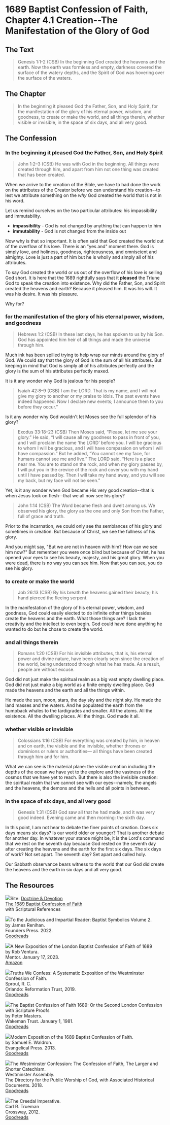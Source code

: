 # 1689 Baptist Confession of Faith, Chapter 4.1 Creation--The Manifestation of the Glory of God

## The Text

>Genesis 1:1-2 (CSB) In the beginning God created the heavens and the earth. Now the earth was formless and empty, darkness covered the surface of the watery depths, and the Spirit of God was hovering over the surface of the waters.

## The Chapter

>In the beginning it pleased God the Father, Son, and Holy Spirit, for the manifestation of the glory of his eternal power, wisdom, and goodness, to create or make the world, and all things therein, whether visible or invisible, in the space of six days, and all very good.

## The Confession

### In the beginning it pleased God the Father, Son, and Holy Spirit

>John 1:2–3 (CSB) He was with God in the beginning. All things were created through him, and apart from him not one thing was created that has been created.

When we arrive to the creation of the Bible, we have to had done the work on the attributes of the Creator before we can understand his creation--to lest we attribute something on the *why* God created the world that is not in his word.

Let us remind ourselves on the two particular attributes: his impassibility and immutability.

- **impassibility** - God is not changed by anything that can happen to him
- **immutability** - God is not changed from the inside out

Now why is that so important. It is often said that God created the world out of the overflow of his love. There is an "yes and" moment there. God is simply love, and holiness, goodness, righteousness, and omniscient and almighty. Love is just a part of him but he is wholly and simply all of his attributes.

To say God created the world or us out of the overflow of his love is selling God short. It is here that the 1689 rightfully says that it **pleased** the Triune God to speak the creation into existence. Why did the Father, Son, and Spirit created the heavens and earth? Because it pleased him. It was his will. It was his desire. It was his pleasure.

Why for?

### for the manifestation of the glory of his eternal power, wisdom, and goodness

>Hebrews 1:2 (CSB) In these last days, he has spoken to us by his Son. God has appointed him heir of all things and made the universe through him.

Much ink has been spilled trying to help wrap our minds around the glory of God. We could say that the glory of God is the sum of all his attributes. But keeping in mind that God is simply all of his attributes perfectly and the glory is the sum of his attributes perfectly maxed.

It is it any wonder why God is jealous for his people?

>Isaiah 42:8–9 (CSB) I am the LORD. That is my name, and I will not give my glory to another or my praise to idols. The past events have indeed happened. Now I declare new events; I announce them to you before they occur.”

Is it any wonder why God wouldn't let Moses see the full splendor of his glory?

>Exodus 33:18–23 (CSB) Then Moses said, “Please, let me see your glory.” He said, “I will cause all my goodness to pass in front of you, and I will proclaim the name ‘the LORD’ before you. I will be gracious to whom I will be gracious, and I will have compassion on whom I will have compassion.” But he added, “You cannot see my face, for humans cannot see me and live.” The LORD said, “Here is a place near me. You are to stand on the rock, and when my glory passes by, I will put you in the crevice of the rock and cover you with my hand until I have passed by. Then I will take my hand away, and you will see my back, but my face will not be seen.”

Yet, is it any wonder when God became His very good creation--that is when Jesus took on flesh--that we all now see his glory?

>John 1:14 (CSB) The Word became flesh and dwelt among us. We observed his glory, the glory as the one and only Son from the Father, full of grace and truth.

Prior to the incarnation, we could only see ths semblances of his glory and sometimes in creation. But because of Christ, we see the fullness of his glory.

And you might say, "But we are not in heaven with him? How can we see him now?" But remember you were once blind but because of Christ, he has opened your eyes to see his beauty, majesty, and his great glory. When you were dead, there is no way you can see him. Now that you can see, you do see his glory.

### to create or make the world

>Job 26:13 (CSB) By his breath the heavens gained their beauty; his hand pierced the fleeing serpent.

In the manifestation of the glory of his eternal power, wisdom, and goodness, God could easily elected to do infinite other things besides create the heavens and the earth. What those things are? I lack the creativity and the intellect to even begin. God could have done anything he wanted to do but he chose to create the world.

### and all things therein

>Romans 1:20 (CSB) For his invisible attributes, that is, his eternal power and divine nature, have been clearly seen since the creation of the world, being understood through what he has made. As a result, people are without excuse.

God did not just make the spiritual realm as a big vast empty dwelling place. God did not just make a big world as a finite empty dwelling place. God made the heavens and the earth and all the things within.

He made the sun, moon, stars, the day sky and the night sky. He made the land masses and the waters. And he populated the earth from the humpback whales to the tardigrades and smaller. All the atoms. All the existence. All the dwelling places. All the things. God made it all.

### whether visible or invisible

>Colossians 1:16 (CSB) For everything was created by him, in heaven and on earth, the visible and the invisible, whether thrones or dominions or rulers or authorities— all things have been created through him and for him.

What we can see is the material plane: the visible creation including the depths of the ocean we have yet to the explore and the vastness of the cosmos that we have yet to reach. But there is also the invisible creation: the spiritual realm that we cannot see with our eyes--namely, the angels and the heavens, the demons and the hells and all points in between.

### in the space of six days, and all very good

>Genesis 1:31 (CSB) God saw all that he had made, and it was very good indeed. Evening came and then morning: the sixth day.

In this point, I am not hear to debate the finer points of creation. Does six days means six days? Is our world older or younger? That is another debate for another day. In whatever your stance might be, it is the Lord's command that we rest on the seventh day because God rested on the seventh day after creating the heavens and the earth for the first six days. The six days of work? Not set apart. The seventh day? Set apart and called holy. 

Our Sabbath observance bears witness to the world that our God did create the heavens and the earth in six days and all very good.

## The Resources

<img src="/images/dnd-1689-site-logo.png">Site: [Doctrine & Devotion](http://www.doctrineanddevotion.com/)  
[The 1689 Baptist Confession of Faith](https://www.the1689confession.com/)  
with Scriptural References

<p style="clear:both;">

<img src="/images/confession-1689-judacious-reader-renihan.png">To the Judicious and Impartial Reader: Baptist Symbolics Volume 2.  
by James Renihan.  
Founders Press. 2022.  
[Goodreads](https://www.goodreads.com/book/show/17867976-modern-exposition-of-the-1689-baptist-confession-of-faith)

<p style="clear:both;">

<img src="/images/confession-1689-new-exposition-ventura.jpg">A New Exposition of the London Baptist Confession of Faith of 1689    
by Rob Ventura.  
Mentor. January 17, 2023.  
[Amazon](https://www.amazon.com/Exposition-London-Baptist-Confession-Faith/dp/1527108902/ref=asc_df_1527108902/?tag=hyprod-20&linkCode=df0&hvadid=598295323603&hvpos=&hvnetw=g&hvrand=3877532160906942020&hvpone=&hvptwo=&hvqmt=&hvdev=c&hvdvcmdl=&hvlocint=&hvlocphy=9014286&hvtargid=pla-1722666080628&psc=1)

<p style="clear:both;">

<img src="/images/confession-wcf-truths-we-confess-sproul.jpg">Truths We Confess: A Systematic Exposition of the Westminster Confession of Faith.  
Sproul, R. C.    
Orlando: Reformation Trust, 2019.  
[Goodreads](https://www.goodreads.com/book/show/50024945-truths-we-confess?ac=1&from_search=true&qid=ssTkBgIFwE&rank=1)

<p style="clear:both;">

<img src="/images/confession-1689-masters.jpg">The Baptist Confession of Faith 1689: Or the Second London Confession with Scripture Proofs  
by Peter Masters.  
Wakeman Trust. January 1, 1981.  
[Goodreads](https://www.goodreads.com/book/show/1723671.Baptist_Confession_of_Faith_1689?ac=1&from_search=true&qid=HfdndsOLE6&rank=1)

<p style="clear:both;">

<img src="/images/confession-1689-modern-exposition-waldron.jpg">Modern Exposition of the 1689 Baptist Confession of Faith.  
by Samuel E. Waldron.  
Evangelical Press. 2013.  
[Goodreads](https://www.goodreads.com/book/show/17867976-modern-exposition-of-the-1689-baptist-confession-of-faith)

<p style="clear:both;">

<img src="/images/confession-wcf-banner-of-truth.jpg">The Westminster Confession: The Confession of Faith, The Larger and Shorter Catechism.  
Westminster Assembly.  
The Directory for the Public Worship of God, with Associated Historical Documents. 2018.   
[Goodreads](https://www.goodreads.com/book/show/39905592-the-westminster-confession?ac=1&from_search=true&qid=oMfahlcldC&rank=1)

<p style="clear:both;">

<img src="/images/book-creedal-imperative-trueman.jpg">The Creedal Imperative.  
Carl R. Trueman    
Crossway, 2012.  
[Goodreads](https://www.goodreads.com/book/show/14452976-the-creedal-imperative?ac=1&from_search=true&qid=GTaJVGWwOY&rank=1)

<p style="clear:both;">
